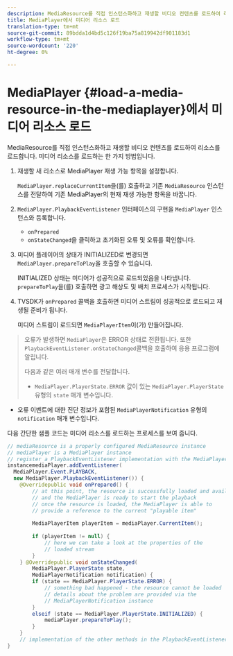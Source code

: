 ```yaml
---
description: MediaResource를 직접 인스턴스화하고 재생할 비디오 컨텐츠를 로드하여 리소스를 로드합니다. 미디어 리소스를 로드하는 한 가지 방법입니다.
title: MediaPlayer에서 미디어 리소스 로드
translation-type: tm+mt
source-git-commit: 89bdda1d4bd5c126f19ba75a819942df901183d1
workflow-type: tm+mt
source-wordcount: '220'
ht-degree: 0%

---
```



# MediaPlayer {#load-a-media-resource-in-the-mediaplayer}에서 미디어 리소스 로드

MediaResource를 직접 인스턴스화하고 재생할 비디오 컨텐츠를 로드하여 리소스를 로드합니다. 미디어 리소스를 로드하는 한 가지 방법입니다.

1. 재생할 새 리소스로 MediaPlayer 재생 가능 항목을 설정합니다.

   `MediaPlayer.replaceCurrentItem`을(를) 호출하고 기존 `MediaResource` 인스턴스를 전달하여 기존 MediaPlayer의 현재 재생 가능한 항목을 바꿉니다.

1. `MediaPlayer.PlaybackEventListener` 인터페이스의 구현을 `MediaPlayer` 인스턴스와 등록합니다.

   * `onPrepared`
   * `onStateChanged`을 클릭하고 초기화된 오류 및 오류를 확인합니다.

1. 미디어 플레이어의 상태가 INITIALIZED로 변경되면 `MediaPlayer.prepareToPlay`을 호출할 수 있습니다.

   INITIALIZED 상태는 미디어가 성공적으로 로드되었음을 나타냅니다. `prepareToPlay`을(를) 호출하면 광고 해상도 및 배치 프로세스가 시작됩니다.

1. TVSDK가 `onPrepared` 콜백을 호출하면 미디어 스트림이 성공적으로 로드되고 재생될 준비가 됩니다.

   미디어 스트림이 로드되면 `MediaPlayerItem`이(가) 만들어집니다.

>오류가 발생하면 `MediaPlayer`은 ERROR 상태로 전환됩니다. 또한 `PlaybackEventListener.onStateChanged`콜백을 호출하여 응용 프로그램에 알립니다.
>
>다음과 같은 여러 매개 변수를 전달합니다.
>* `MediaPlayer.PlayerState.ERROR` 값이 있는 `MediaPlayer.PlayerState` 유형의 `state` 매개 변수입니다.
   >
   >
* 오류 이벤트에 대한 진단 정보가 포함된 `MediaPlayerNotification` 유형의 `notification` 매개 변수입니다.


다음 간단한 샘플 코드는 미디어 리소스를 로드하는 프로세스를 보여 줍니다.

```java
// mediaResource is a properly configured MediaResource instance 
// mediaPlayer is a MediaPlayer instance 
// register a PlaybackEventListener implementation with the MediaPlayer  
instancemediaPlayer.addEventListener( 
  MediaPlayer.Event.PLAYBACK, 
  new MediaPlayer.PlaybackEventListener()) { 
    @Overridepublic void onPrepared() { 
        // at this point, the resource is successfully loaded and available 
        // and the MediaPlayer is ready to start the playback 
        // once the resource is loaded, the MediaPlayer is able to 
        // provide a reference to the current "playable item" 
 
        MediaPlayerItem playerItem = mediaPlayer.CurrentItem(); 
 
        if (playerItem != null) {     
            // here we can take a look at the properties of the     
            // loaded stream 
        } 
    } @Overridepublic void onStateChanged( 
        MediaPlayer.PlayerState state,  
        MediaPlayerNotification notification) { 
        if (state == MediaPlayer.PlayerState.ERROR) { 
            // something bad happened - the resource cannot be loaded    
            // details about the problem are provided via the  
            // MediaPlayerNotification instance 
        }  
        elseif (state == MediaPlayer.PlayerState.INITIALIZED) {     
            mediaPlayer.prepareToPlay(); 
        } 
    } 
    // implementation of the other methods in the PlaybackEventListener interface... 
} 
```
